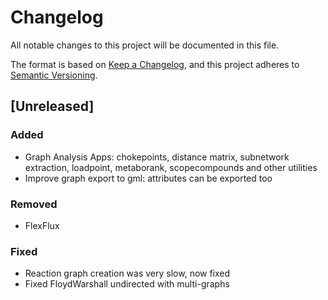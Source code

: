 # Changelog
All notable changes to this project will be documented in this file.

The format is based on [Keep a Changelog](https://keepachangelog.com/en/1.0.0/),
and this project adheres to [Semantic Versioning](https://semver.org/spec/v2.0.0.html).

## [Unreleased]
### Added
- Graph Analysis Apps: chokepoints, distance matrix, subnetwork extraction, loadpoint, metaborank, scopecompounds and other utilities
- Improve graph export to gml: attributes can be exported too
### Removed
- FlexFlux
### Fixed
- Reaction graph creation was very slow, now fixed
- Fixed FloydWarshall undirected with multi-graphs